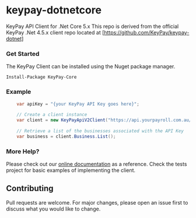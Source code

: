 # keypay-dotnetcore
KeyPay API Client for .Net Core 5.x
This repo is derived from the official KeyPay .Net 4.5.x client repo located at [https://github.com/KeyPay/keypay-dotnet]


### Get Started
The KeyPay Client can be installed using the Nuget package manager.

```
Install-Package KeyPay-Core
```

### Example
```csharp
	var apiKey = "{your KeyPay API Key goes here}";
	
	// Create a client instance
	var client = new KeyPayApiV2Client("https://api.yourpayroll.com.au/api/v2", apiKey)));
	
	// Retrieve a list of the businesses associated with the API Key
	var business = client.Business.List();
```

### More Help?
Please check out our [online documentation](http://api.keypay.com.au/) as a reference.
Check the tests project for basic examples of implementing the client.

## Contributing
Pull requests are welcome. For major changes, please open an issue first to discuss what you would like to change.
